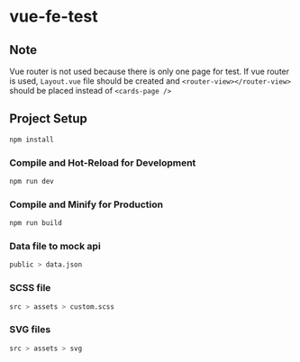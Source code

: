 # vue-fe-test

## Note

Vue router is not used because there is only one page for test. If vue router is used, ```Layout.vue``` file should be created and 
```<router-view></router-view>``` should be placed instead of ```<cards-page />```

## Project Setup

```sh
npm install
```

### Compile and Hot-Reload for Development

```sh
npm run dev
```

### Compile and Minify for Production

```sh
npm run build
```
### Data file to mock api

```sh
public > data.json
```

### SCSS file

```sh
src > assets > custom.scss
```

### SVG files

```sh
src > assets > svg
```